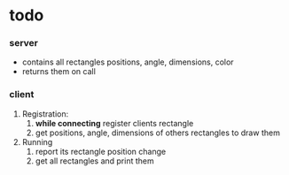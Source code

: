 # **todo**

### **server**
* contains all rectangles positions, angle, dimensions, color
* returns them on call


### **client**
1. Registration:   
    1. **while connecting** register clients rectangle
    2. get positions, angle, dimensions of others rectangles to draw them
2. Running 
    1. report its rectangle position change
    2. get all rectangles and print them

